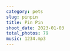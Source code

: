 ```yaml
---
category: pets
slug: pinpin
title: Pin Pin
shoot_date: 2023-01-03
total_photos: 79
music: 1234.mp3
---
```

